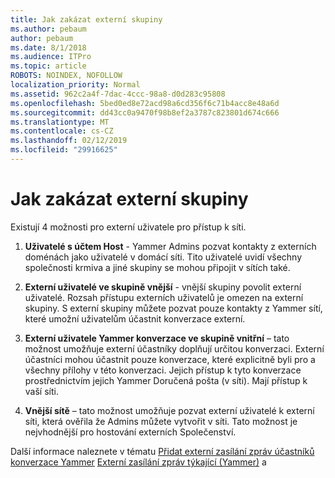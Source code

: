 ```yaml
---
title: Jak zakázat externí skupiny
ms.author: pebaum
author: pebaum
ms.date: 8/1/2018
ms.audience: ITPro
ms.topic: article
ROBOTS: NOINDEX, NOFOLLOW
localization_priority: Normal
ms.assetid: 962c2a4f-7dac-4ccc-98a8-d0d283c95808
ms.openlocfilehash: 5bed0ed8e72acd98a6cd356f6c71b4acc8e48a6d
ms.sourcegitcommit: dd43cc0a9470f98b8ef2a3787c823801d674c666
ms.translationtype: MT
ms.contentlocale: cs-CZ
ms.lasthandoff: 02/12/2019
ms.locfileid: "29916625"
---
```

# <a name="how-to-disable-external-groups"></a>Jak zakázat externí skupiny

Existují 4 možnosti pro externí uživatele pro přístup k síti.
  
1. **Uživatelé s účtem Host** - Yammer Admins pozvat kontakty z externích doménách jako uživatelé v domácí síti. Tito uživatelé uvidí všechny společnosti krmiva a jiné skupiny se mohou připojit v sítích také. 
    
2. **Externí uživatelé ve skupině vnější** - vnější skupiny povolit externí uživatelé. Rozsah přístupu externích uživatelů je omezen na externí skupiny. S externí skupiny můžete pozvat pouze kontakty z Yammer sítí, které umožní uživatelům účastnit konverzace externí. 
    
3. **Externí uživatele Yammer konverzace ve skupině vnitřní** – tato možnost umožňuje externí účastníky doplňují určitou konverzaci. Externí účastníci mohou účastnit pouze konverzace, které explicitně byli pro a všechny přílohy v této konverzaci. Jejich přístup k tyto konverzace prostřednictvím jejich Yammer Doručená pošta (v síti). Mají přístup k vaší síti. 
    
4. **Vnější sítě** – tato možnost umožňuje pozvat externí uživatelé k externí síti, která ověřila že Admins můžete vytvořit v síti. Tato možnost je nejvhodnější pro hostování externích Společenství. 
    
Další informace naleznete v tématu [Přidat externí zasílání zpráv účastníků konverzace Yammer](https://support.office.com/article/add-external-messaging-participants-to-your-yammer-conversations-423653bb-86b2-4eac-9d7e-dca121f7c16c?ui=en-US&amp;rs=en-US&amp;ad=US) [Externí zasílání zpráv týkající (Yammer)](https://support.office.com/article/External-messaging-FAQ-Yammer-35b59d6c-bb1c-4541-bf19-9f67d2f2b199) a
  

